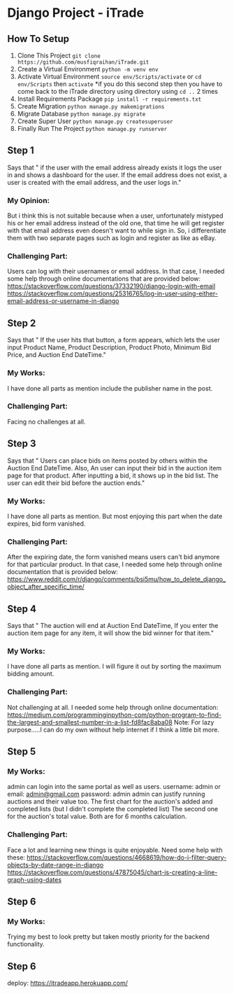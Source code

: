 # Django Project - iTrade

## How To Setup
1. Clone This Project `git clone https://github.com/musfiqraihan/iTrade.git`
2. Create a Virtual Environment `python -m venv env`
3. Activate Virtual Environment `source env/Scripts/activate` or `cd env/Scripts` then `activate` *if you do this second step then you have to come back to the iTrade directory using directory using `cd ..` 2 times
4. Install Requirements Package `pip install -r requirements.txt`
5. Create Migration `python manage.py makemigrations`
6. Migrate Database `python manage.py migrate`
7. Create Super User `python manage.py createsuperuser`
8. Finally Run The Project `python manage.py runserver`

## Step 1
Says that " if the user with the email address already exists it logs the user in and shows a dashboard for the user. If the email address does not exist, a user is created with the email address, and the user logs in."

### My Opinion:
But i think this is not suitable because when a user, unfortunately mistyped his or her email address instead of the old one, that time he will get register with that email address even doesn't want to while sign in.
So, i differentiate them with two separate pages such as login and register as like as eBay.

### Challenging Part:
Users can log with their usernames or email address. In that case, I needed some help through online documentations that are provided below:
https://stackoverflow.com/questions/37332190/django-login-with-email <br>
https://stackoverflow.com/questions/25316765/log-in-user-using-either-email-address-or-username-in-django

## Step 2
Says that " If the user hits that button, a form appears, which lets the user input Product Name, Product Description, Product Photo, Minimum Bid Price, and Auction End DateTime."

### My Works:
I have done all parts as mention include the publisher name in the post.

### Challenging Part:
Facing no challenges at all.

## Step 3
Says that "  Users can place bids on items posted by others within the Auction End DateTime. Also, An user can input their bid in the auction item page for that product. After inputting a bid, it shows up in the bid list. The user can edit their bid before the auction ends."

### My Works:
I have done all parts as mention. But most enjoying this part when the date expires, bid form vanished.

### Challenging Part:
After the expiring date, the form vanished means users can't bid anymore for that particular product. In that case, I needed some help through online documentation that is provided below:
https://www.reddit.com/r/django/comments/bsi5mu/how_to_delete_django_object_after_specific_time/

## Step 4
Says that " The auction will end at Auction End DateTime, If you enter the auction item page for any item, it will show the bid winner for that item."

### My Works:
I have done all parts as mention. I will figure it out by sorting the maximum bidding amount.

### Challenging Part:
Not challenging at all. I needed some help through online documentation:
https://medium.com/programminginpython-com/python-program-to-find-the-largest-and-smallest-number-in-a-list-fd8fac8aba08
Note: For lazy purpose.....I can do my own without help internet if I think a little bit more.

## Step 5

### My Works:
admin can login into the same portal as well as users. 
username: admin or email: admin@gmail.com
password: admin
admin can justify running auctions and their value too.
The first chart for the auction's added and completed lists (but I didn't complete the completed list)
The second one for the auction's total value. 
Both are for 6 months calculation.

### Challenging Part:
Face a lot and learning new things is quite enjoyable.
Need some help with these:
https://stackoverflow.com/questions/4668619/how-do-i-filter-query-objects-by-date-range-in-django<br>
https://stackoverflow.com/questions/47875045/chart-js-creating-a-line-graph-using-dates

## Step 6

### My Works:
Trying my best to look pretty but taken mostly priority for the backend functionality.

## Step 6

deploy: https://itradeapp.herokuapp.com/


